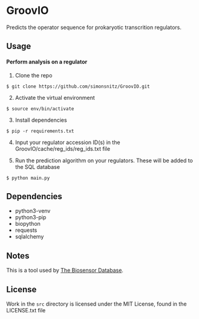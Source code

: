 # GroovIO
Predicts the operator sequence for prokaryotic transcrition regulators.

## Usage
#### Perform analysis on a regulator

1. Clone the repo
```
$ git clone https://github.com/simonsnitz/GroovIO.git
```

2. Activate the virtual environment
```
$ source env/bin/activate
```

3. Install dependencies
```
$ pip -r requirements.txt
```

4. Input your regulator accession ID(s) in the GroovIO/cache/reg_ids/reg_ids.txt file

5. Run the prediction algorithm on your regulators. These will be added to the SQL database
```
$ python main.py
```

## Dependencies
- python3-venv
- python3-pip
- biopython
- requests
- sqlalchemy


## Notes
This is a tool used by [The Biosensor Database](https://gbiosensors.com).

## License
Work in the `src` directory is licensed under the MIT License, found in the LICENSE.txt file